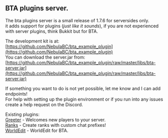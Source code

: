 BTA plugins server.
----------

The bta plugins server is a small release of 1.7.6 for serversides only.  
it adds support for plugins (*just like it sounds*), if you are not experienced with server plugins, think Bukkit but for BTA.

The development kit is at: [https://github.com/NebulaBC/bta_example_plugin](https://github.com/NebulaBC/bta_example_plugin)  
You can download the server.jar from: [https://github.com/NebulaBC/bta_example_plugin/raw/master/libs/bta-server.jar](https://github.com/NebulaBC/bta_example_plugin/raw/master/libs/bta-server.jar)

If something you want to do is not yet possible, let me know and I can add endpoints!  
For help with setting up the plugin environment or if you run into any issues create a help request on the Discord.

Existing plugins:  
[Greeter](https://github.com/NebulaBC/greeter/) - Welcomes new players to your server.  
[Ranks](https://github.com/NebulaBC/ranks) - Create ranks with custom chat prefixes!  
[WorldEdit](https://github.com/azurelmao/WorldEdit) - WorldEdit for BTA.
